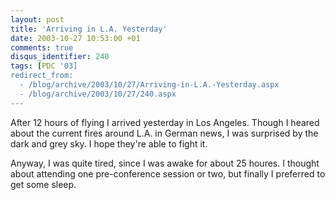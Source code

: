 ```yaml
---
layout: post
title: 'Arriving in L.A. Yesterday'
date: 2003-10-27 10:53:00 +01
comments: true
disqus_identifier: 240
tags: [PDC '03]
redirect_from:
  - /blog/archive/2003/10/27/Arriving-in-L.A.-Yesterday.aspx
  - /blog/archive/2003/10/27/240.aspx
---
```


After 12 hours of flying I arrived yesterday in Los Angeles. Though I heared about the current fires around L.A. in German news, I was surprised by the dark and grey sky. I hope they're able to fight it.

Anyway, I was quite tired, since I was awake for about 25 houres. I thought about attending one pre-conference session or two, but finally I preferred to get some sleep.
